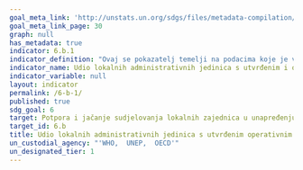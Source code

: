 ```yaml
---
goal_meta_link: 'http://unstats.un.org/sdgs/files/metadata-compilation/Metadata-Goal-6.pdf'
goal_meta_link_page: 30
graph: null
has_metadata: true
indicator: 6.b.1
indicator_definition: "Ovaj se pokazatelj temelji na podacima koje je već redovito prikupilja UN-Water GLAAS o nazočnosti na nacionalnoj razini jasno definiranih postupaka u zakonima ili politikama za sudjelovanje korisnika usluga. Taj  pokazatelj također će se temeljiti na podacima prikupljenim za status izvještavanja o integriranom upravljanju vodnim resursima (IWRM) u SDG 6.5, posebice o prisutnosti formalnih dionika struktura uspostavljenih na podpodručju. Zbog navedenog, predviđeno je da će se ovaj pokazatelj razvijati i bit će dodatno kvalificiran tijekom razdoblja SDG, s naglaskom na kanalizaciju, pitku vodu i higijenu, a potom proširiti na upravljanje vodnim  resursima"
indicator_name: Udio lokalnih administrativnih jedinica s utvrđenim i operativnim politikama i postupcima za sudjelovanje lokalnih zajednica u upravljanju vodom i kanalizacijom
indicator_variable: null
layout: indicator
permalink: /6-b-1/
published: true  
sdg_goal: 6
target: Potpora i jačanje sudjelovanja lokalnih zajednica u unapređenju upravljanja vodama i kanalizacijom.
target_id: 6.b
title: Udio lokalnih administrativnih jedinica s utvrđenim operativnim politikama i postupcima za sudjelovanje lokalnih zajednica u upravljanju vodom i kanalizacijom
un_custodial_agency: "'WHO,  UNEP,  OECD'"
un_designated_tier: 1
---
```

